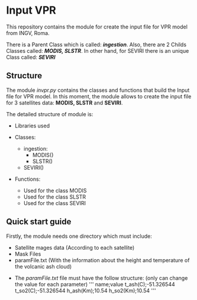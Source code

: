 # Input VPR
This repository contains the module for create the input file for VPR model from INGV, Roma.

There is a Parent Class which is called: ***ingestion***. Also, there are 2 Childs Classes called: ***MODIS, SLSTR***.
In other hand, for SEVIRI there is an unique Class called: ***SEVIRI***

## Structure 
The module *invpr.py* contains the classes and functions that build the Input file for VPR model. In this moment, the module allows to create the input file for 3 satellites data: **MODIS, SLSTR** and **SEVIRI**. 

The detailed structure of module is:

- Libraries used

- Classes:
	- ingestion:
		- MODIS()
		- SLSTR()
	- SEVIRI()

- Functions:
	- Used for the class MODIS
	- Used for the class SLSTR
	- Used for the class SEVIRI 

## Quick start guide

Firstly, the module needs one directory which must include:
- Satellite mages data (According to each satellite)
- Mask Files 
- paramFile.txt (With the information about the height and temperature of the volcanic ash cloud)

* The *paramFile.txt* file must have the follow structure: (only can change the value for each parameter)
'''
name;value
t_ash(C);-51.326544
t_so2(C);-51.326544
h_ash(Km);10.54
h_so2(Km);10.54 
'''
